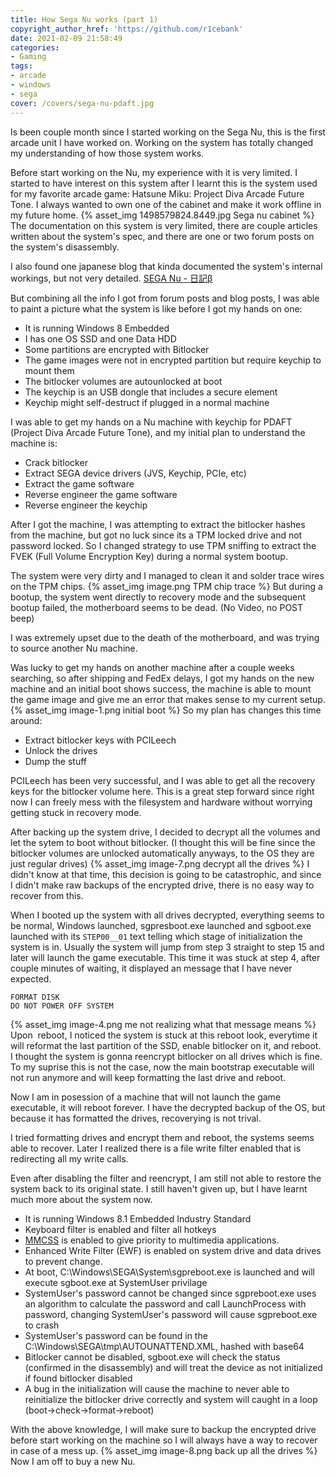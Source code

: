```yaml
---
title: How Sega Nu works (part 1)
copyright_author_href: 'https://github.com/r1cebank'
date: 2021-02-09 21:58:49
categories:
- Gaming
tags:
- arcade
- windows
- sega
cover: /covers/sega-nu-pdaft.jpg
---
```

Is been couple month since I started working on the Sega Nu, this is the first arcade unit I have worked on. Working on the system has totally changed my understanding of how those system works.

Before start working on the Nu, my experience with it is very limited. I started to have interest on this system after I learnt this is the system used for my favorite arcade game: Hatsune Miku: Project Diva Arcade Future Tone. I always wanted to own one of the cabinet and make it work offline in my future home.
{% asset_img 1498579824.8449.jpg Sega nu cabinet %}
The documentation on this system is very limited, there are couple articles written about the system's spec, and there are one or two forum posts on the system's disassembly.

I also found one japanese blog that kinda documented the system's internal workings, but not very detailed. [SEGA Nu - 日記β](http://d4.princess.ne.jp/blog/art/00007.html#cm)

But combining all the info I got from forum posts and blog posts, I was able to paint a picture what the system is like before I got my hands on one:

- It is running Windows 8 Embedded
- I has one OS SSD and one Data HDD
- Some partitions are encrypted with Bitlocker
- The game images were not in encrypted partition but require keychip to mount them
- The bitlocker volumes are autounlocked at boot
- The keychip is an USB dongle that includes a secure element
- Keychip might self-destruct if plugged in a normal machine

I was able to get my hands on a Nu machine with keychip for PDAFT (Project Diva Arcade Future Tone), and my initial plan to understand the machine is:

- Crack bitlocker
- Extract SEGA device drivers (JVS, Keychip, PCIe, etc)
- Extract the game software
- Reverse engineer the game software
- Reverse engineer the keychip

After I got the machine, I was attempting to extract the bitlocker hashes from the machine, but got no luck since its a TPM locked drive and not password locked. So I changed strategy to use TPM sniffing to extract the FVEK (Full Volume Encryption Key) during a normal system bootup.

The system were very dirty and I managed to clean it and solder trace wires on the TPM chips.
{% asset_img image.png TPM chip trace %}
But during a bootup, the system went directly to recovery mode and the subsequent bootup failed, the motherboard seems to be dead. (No Video, no POST beep)

I was extremely upset due to the death of the motherboard, and was trying to source another Nu machine.

Was lucky to get my hands on another machine after a couple weeks searching, so after shipping and FedEx delays, I got my hands on the new machine and an initial boot shows success, the machine is able to mount the game image and give me an error that makes sense to my current setup.
{% asset_img image-1.png initial boot %}
So my plan has changes this time around:

- Extract bitlocker keys with PCILeech
- Unlock the drives
- Dump the stuff

PCILeech has been very successful, and I was able to get all the recovery keys for the bitlocker volume here. This is a great step forward since right now I can freely mess with the filesystem and hardware without worrying getting stuck in recovery mode.

After backing up the system drive, I decided to decrypt all the volumes and let the sytem to boot without bitlocker. (I thought this will be fine since the bitlocker volumes are unlocked automatically anyways, to the OS they are just regular drives)
{% asset_img image-7.png decrypt all the drives %}
I didn't know at that time, this decision is going to be catastrophic, and since I didn't make raw backups of the encrypted drive, there is no easy way to recover from this.

When I booted up the system with all drives decrypted, everything seems to be normal, Windows launched, sgpresboot.exe launched and sgboot.exe launched with its `STEP00__01` text telling which stage of initialization the system is in. Usually the system will jump from step 3 straight to step 15 and later will launch the game executable. This time it was stuck at step 4, after couple minutes of waiting, it displayed an message that I have never expected.

    FORMAT DISK
    DO NOT POWER OFF SYSTEM
    

{% asset_img image-4.png me not realizing what that message means %}
Upon  reboot, I noticed the system is stuck at this reboot look, everytime it will reformat the last partition of the SSD, enable bitlocker on it, and reboot. I thought the system is gonna reencrypt bitlocker on all drives which is fine. To my suprise this is not the case, now the main bootstrap executable will not run anymore and will keep formatting the last drive and reboot.

Now I am in posession of a machine that will not launch the game executable, it will reboot forever. I have the decrypted backup of the OS, but because it has formatted the drives, recoverying is not trival.

I tried formatting drives and encrypt them and reboot, the systems seems able to recover. Later I realized there is a file write filter enabled that is redirecting all my write calls.

Even after disabling the filter and reencrypt, I am still not able to restore the system back to its original state. I still haven't given up, but I have learnt much more about the system now.

- It is running Windows 8.1 Embedded Industry Standard
- Keyboard filter is enabled and filter all hotkeys
- [MMCSS](https://docs.microsoft.com/en-us/windows/win32/procthread/multimedia-class-scheduler-service) is enabled to give priority to multimedia applications.
- Enhanced Write Filter (EWF) is enabled on system drive and data drives to prevent change.
- At boot, C:\Windows\SEGA\System\sgpreboot.exe is launched and will execute sgboot.exe at SystemUser privilage
- SystemUser's password cannot be changed since sgpreboot.exe uses an algorithm to calculate the password and call LaunchProcess with password, changing SystemUser's password will cause sgpreboot.exe to crash
- SystemUser's password can be found in the C:\Windows\SEGA\tmp\AUTOUNATTEND.XML, hashed with base64
- Bitlocker cannot be disabled, sgboot.exe will check the status (confirmed in the disassembly) and will treat the device as not initialized if found bitlocker disabled
- A bug in the initialization will cause the machine to never able to reinitialize the bitlocker drive correctly and system will caught in a loop (boot->check->format->reboot)

With the above knowledge, I will make sure to backup the encrypted drive before start working on the machine so I will always have a way to recover in case of a mess up.
{% asset_img image-8.png back up all the drives %}
Now I am off to buy a new Nu.
